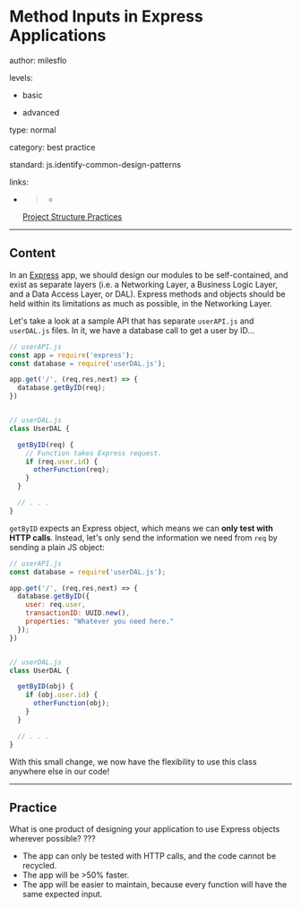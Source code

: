 # Method Inputs in Express Applications
author: milesflo

levels:

  - basic

  - advanced

type: normal

category: best practice

standard: js.identify-common-design-patterns

links:

  - >-
    [Project Structure Practices](https://github.com/i0natan/nodebestpractices#1-project-structure-practices)

---
## Content

In an [Express](http://expressjs.com/) app, we should design our modules to be self-contained, and exist as separate layers (i.e. a Networking Layer, a Business Logic Layer, and a Data Access Layer, or DAL). Express methods and objects should be held within its limitations as much as possible, in the Networking Layer.

Let's take a look at a sample API that has separate `userAPI.js` and `userDAL.js` files. In it, we have a database call to get a user by ID...
```javaScript
// userAPI.js
const app = require('express');
const database = require('userDAL.js');

app.get('/', (req,res,next) => {
  database.getByID(req);
})


// userDAL.js
class UserDAL {

  getByID(req) {
    // Function takes Express request.
    if (req.user.id) {
      otherFunction(req);
    }
  }

  // . . .
}
```

`getByID` expects an Express object, which means we can __only test with HTTP calls__. Instead, let's only send the information we need from `req` by sending a plain JS object:

```javascript
// userAPI.js
const database = require('userDAL.js');

app.get('/', (req,res,next) => {
  database.getByID({
    user: req.user,
    transactionID: UUID.new(),
    properties: "Whatever you need here."
  });
})


// userDAL.js
class UserDAL {

  getByID(obj) {
    if (obj.user.id) {
      otherFunction(obj);
    }
  }

  // . . .
}
```

With this small change, we now have the flexibility to use this class anywhere else in our code!

---
## Practice
What is one product of designing your application to use Express objects wherever possible?
???

* The app can only be tested with HTTP calls, and the code cannot be recycled.
* The app will be >50% faster.
* The app will be easier to maintain, because every function will have the same expected input.
